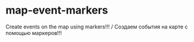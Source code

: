 # map-event-markers
Create events on the map using markers!!! / Создаем события на карте с помощью маркеров!!!
